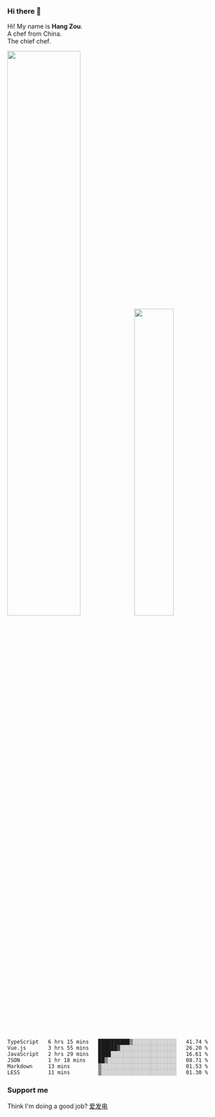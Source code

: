 ### Hi there 👋

Hi! My name is **Hang Zou**.  
A chef from China.  
The chief chef.

<img align="" width="57.5%" src="https://github-readme-stats.vercel.app/api?username=zouhangwithsweet&hide_title=true&hide_border=true&show_icons=true&include_all_commits=true&line_height=21" /><img align="" width="42.4%" src="https://github-readme-stats.vercel.app/api/top-langs/?username=zouhangwithsweet&hide_title=true&hide_border=true&layout=compact" />

<!--START_SECTION:waka-->

```text
TypeScript   6 hrs 15 mins   ██████████▒░░░░░░░░░░░░░░   41.74 %
Vue.js       3 hrs 55 mins   ██████▓░░░░░░░░░░░░░░░░░░   26.20 %
JavaScript   2 hrs 29 mins   ████░░░░░░░░░░░░░░░░░░░░░   16.61 %
JSON         1 hr 18 mins    ██▒░░░░░░░░░░░░░░░░░░░░░░   08.71 %
Markdown     13 mins         ▒░░░░░░░░░░░░░░░░░░░░░░░░   01.53 %
LESS         11 mins         ▒░░░░░░░░░░░░░░░░░░░░░░░░   01.30 %
```

<!--END_SECTION:waka-->

### Support me

Think I'm doing a good job? [爱发电](https://afdian.net/@zouhangsweet)
